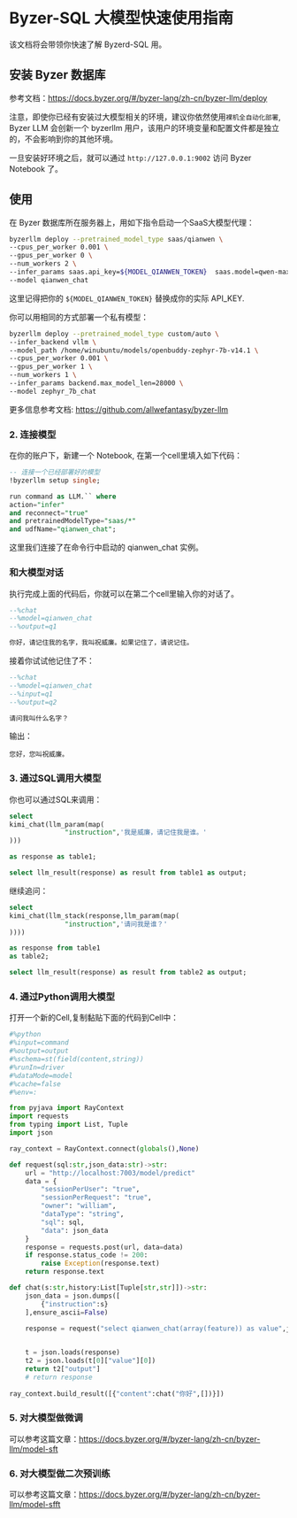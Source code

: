 # Byzer-SQL 大模型快速使用指南

该文档将会带领你快速了解 Byzerd-SQL 用。

## 安装 Byzer 数据库

参考文档：https://docs.byzer.org/#/byzer-lang/zh-cn/byzer-llm/deploy 

注意，即使你已经有安装过大模型相关的环境，建议你依然使用`裸机全自动化部署`, Byzer LLM 会创新一个 byzerllm 用户，该用户的环境变量和配置文件都是独立的，不会影响到你的其他环境。

一旦安装好环境之后，就可以通过 `http://127.0.0.1:9002` 访问 Byzer Notebook 了。

## 使用

在 Byzer 数据库所在服务器上，用如下指令启动一个SaaS大模型代理：

```bash
byzerllm deploy --pretrained_model_type saas/qianwen \
--cpus_per_worker 0.001 \
--gpus_per_worker 0 \
--num_workers 2 \
--infer_params saas.api_key=${MODEL_QIANWEN_TOKEN}  saas.model=qwen-max \
--model qianwen_chat
```

这里记得把你的 `${MODEL_QIANWEN_TOKEN}` 替换成你的实际 API_KEY.

你可以用相同的方式部署一个私有模型：

```bash
byzerllm deploy --pretrained_model_type custom/auto \
--infer_backend vllm \
--model_path /home/winubuntu/models/openbuddy-zephyr-7b-v14.1 \
--cpus_per_worker 0.001 \
--gpus_per_worker 1 \
--num_workers 1 \
--infer_params backend.max_model_len=28000 \
--model zephyr_7b_chat
```

更多信息参考文档: https://github.com/allwefantasy/byzer-llm

### 2. 连接模型

在你的账户下，新建一个 Notebook, 在第一个cell里填入如下代码：

```sql
-- 连接一个已经部署好的模型
!byzerllm setup single;

run command as LLM.`` where 
action="infer"
and reconnect="true"
and pretrainedModelType="saas/*"
and udfName="qianwen_chat";
```

这里我们连接了在命令行中启动的 qianwen_chat 实例。

### 和大模型对话

执行完成上面的代码后，你就可以在第二个cell里输入你的对话了。

```sql
--%chat
--%model=qianwen_chat
--%output=q1

你好，请记住我的名字，我叫祝威廉。如果记住了，请说记住。
```

接着你试试他记住了不：

```sql
--%chat
--%model=qianwen_chat
--%input=q1
--%output=q2

请问我叫什么名字？
```

输出：

```
您好，您叫祝威廉。
```

### 3. 通过SQL调用大模型

你也可以通过SQL来调用：

```sql
select 
kimi_chat(llm_param(map(
              "instruction",'我是威廉，请记住我是谁。'
)))

as response as table1;

select llm_result(response) as result from table1 as output;
```

继续追问：

```sql
select 
kimi_chat(llm_stack(response,llm_param(map(
              "instruction",'请问我是谁？'
))))

as response from table1
as table2;

select llm_result(response) as result from table2 as output;
```


### 4. 通过Python调用大模型

打开一个新的Cell,复制黏贴下面的代码到Cell中：

```python
#%python
#%input=command
#%output=output
#%schema=st(field(content,string))
#%runIn=driver
#%dataMode=model
#%cache=false
#%env=:

from pyjava import RayContext
import requests
from typing import List, Tuple
import json

ray_context = RayContext.connect(globals(),None)

def request(sql:str,json_data:str)->str:
    url = "http://localhost:7003/model/predict"
    data = {
        "sessionPerUser": "true",
        "sessionPerRequest": "true",
        "owner": "william",
        "dataType": "string",
        "sql": sql,
        "data": json_data
    }
    response = requests.post(url, data=data)
    if response.status_code != 200:
        raise Exception(response.text)
    return response.text

def chat(s:str,history:List[Tuple[str,str]])->str:
    json_data = json.dumps([
        {"instruction":s}
    ],ensure_ascii=False)
    
    response = request("select qianwen_chat(array(feature)) as value",json_data)   


    t = json.loads(response)
    t2 = json.loads(t[0]["value"][0])
    return t2["output"] 
    # return response
    
ray_context.build_result([{"content":chat("你好",[])}])


```



### 5. 对大模型做微调

可以参考这篇文章：https://docs.byzer.org/#/byzer-lang/zh-cn/byzer-llm/model-sft

### 6. 对大模型做二次预训练

可以参考这篇文章：https://docs.byzer.org/#/byzer-lang/zh-cn/byzer-llm/model-sfft

